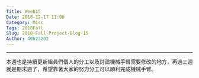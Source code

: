```yaml
---
Title: Week15
Date: 2018-12-17 11:00
Category: Misc
Tags: 2018Fall
Slug: 2018-Fall-Project-Blog-15
Author: 40623202
---
```




<!-- PELICAN_END_SUMMARY -->


----

本週也是持續更新組員們個人的分工以及討論機械手臂需要修改的地方，再過三週就是期末週了，希望靠著大家的努力分工可以順利完成機械手臂。








